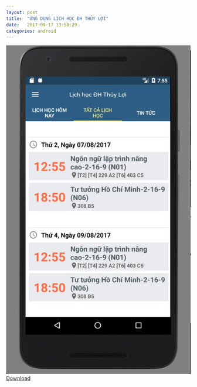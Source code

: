 ```yaml
---
layout: post
title:  "ỨNG DỤNG LỊCH HỌC ĐH THỦY LỢI"
date:   2017-09-17 13:50:29
categories: android
---
```

<img src="/static/projects/app_tlu.jpg" alt="ERROR" />
<a href="http://luongchung.me/app/lichhocTLU.apk" >Download</a>